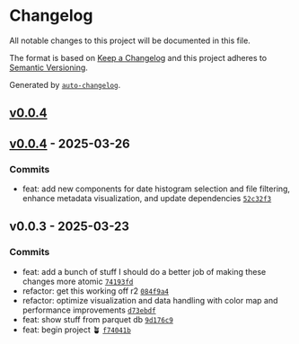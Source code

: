 # Changelog

All notable changes to this project will be documented in this file.

The format is based on [Keep a Changelog](https://keepachangelog.com/en/1.0.0/)
and this project adheres to [Semantic Versioning](https://semver.org/spec/v2.0.0.html).

Generated by [`auto-changelog`](https://github.com/CookPete/auto-changelog).

## [v0.0.4](https://github.com/ejfox/paramilitary-leaks-frontend/compare/v0.0.4...v0.0.4)

## [v0.0.4](https://github.com/ejfox/paramilitary-leaks-frontend/compare/v0.0.3...v0.0.4) - 2025-03-26

### Commits

- feat: add new components for date histogram selection and file filtering, enhance metadata visualization, and update dependencies [`52c32f3`](https://github.com/ejfox/paramilitary-leaks-frontend/commit/52c32f3c4ca9b084acbea450368b3430f4585acb)

## v0.0.3 - 2025-03-23

### Commits

- feat: add a bunch of stuff I should do a better job of making these changes more atomic [`74193fd`](https://github.com/ejfox/paramilitary-leaks-frontend/commit/74193fd9ec9a0e0aa9e17d0422aecee265c3f8bf)
- refactor: get this working off r2 [`084f9a4`](https://github.com/ejfox/paramilitary-leaks-frontend/commit/084f9a48f6ac95fa2efc8fa0ccce0a5ef86f7644)
- refactor: optimize visualization and data handling with color map and performance improvements [`d73ebdf`](https://github.com/ejfox/paramilitary-leaks-frontend/commit/d73ebdfda53605a7cd015616e004d4b27f5377b0)
- feat: show stuff from parquet db [`9d176c9`](https://github.com/ejfox/paramilitary-leaks-frontend/commit/9d176c9e58c4ed002e82411a614d44f1d04f516d)
- feat: begin project 🪴 [`f74041b`](https://github.com/ejfox/paramilitary-leaks-frontend/commit/f74041b940d3f7dba32209d6778a3dc03fca9bf9)

